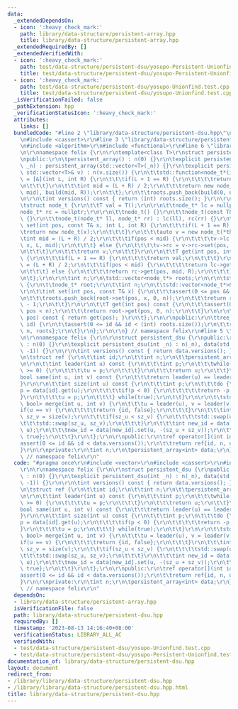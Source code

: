 ```yaml
---
data:
  _extendedDependsOn:
  - icon: ':heavy_check_mark:'
    path: library/data-structure/persistent-array.hpp
    title: library/data-structure/persistent-array.hpp
  _extendedRequiredBy: []
  _extendedVerifiedWith:
  - icon: ':heavy_check_mark:'
    path: test/data-structure/persistent-dsu/yosupo-Persistent-Unionfind.test.cpp
    title: test/data-structure/persistent-dsu/yosupo-Persistent-Unionfind.test.cpp
  - icon: ':heavy_check_mark:'
    path: test/data-structure/persistent-dsu/yosupo-Unionfind.test.cpp
    title: test/data-structure/persistent-dsu/yosupo-Unionfind.test.cpp
  _isVerificationFailed: false
  _pathExtension: hpp
  _verificationStatusIcon: ':heavy_check_mark:'
  attributes:
    links: []
  bundledCode: "#line 2 \"library/data-structure/persistent-dsu.hpp\"\n#include <vector>\r\
    \n#include <cassert>\r\n#line 3 \"library/data-structure/persistent-array.hpp\"\
    \n#include <algorithm>\r\n#include <functional>\r\n#line 6 \"library/data-structure/persistent-array.hpp\"\
    \n\r\nnamespace felix {\r\n\r\ntemplate<class T>\r\nstruct persistent_array {\r\
    \npublic:\r\n\tpersistent_array() : n(0) {}\r\n\texplicit persistent_array(int\
    \ _n) : persistent_array(std::vector<T>(_n)) {}\r\n\texplicit persistent_array(const\
    \ std::vector<T>& v) : n(v.size()) {\r\n\t\tstd::function<node_t*(int, int)> build\
    \ = [&](int L, int R) {\r\n\t\t\tif(L + 1 == R) {\r\n\t\t\t\treturn new node_t(v[L]);\r\
    \n\t\t\t}\r\n\t\t\tint mid = (L + R) / 2;\r\n\t\t\treturn new node_t(build(L,\
    \ mid), build(mid, R));\r\n\t\t};\r\n\t\troots.push_back(build(0, n));\r\n\t}\r\
    \n\r\n\tint versions() const { return (int) roots.size(); }\r\n\r\nprivate:\r\n\
    \tstruct node_t {\r\n\t\tT val = T();\r\n\r\n\t\tnode_t* lc = nullptr;\r\n\t\t\
    node_t* rc = nullptr;\r\n\r\n\t\tnode_t() {}\r\n\t\tnode_t(const T& x) : val(x)\
    \ {}\r\n\t\tnode_t(node_t* ll, node_t* rr) : lc(ll), rc(rr) {}\r\n\r\n\t\tnode_t*\
    \ set(int pos, const T& x, int L, int R) {\r\n\t\t\tif(L + 1 == R) {\r\n\t\t\t\
    \treturn new node_t(x);\r\n\t\t\t}\r\n\t\t\tauto v = new node_t(*this);\r\n\t\t\
    \tint mid = (L + R) / 2;\r\n\t\t\tif(pos < mid) {\r\n\t\t\t\tv->lc = v->lc->set(pos,\
    \ x, L, mid);\r\n\t\t\t} else {\r\n\t\t\t\tv->rc = v->rc->set(pos, x, mid, R);\r\
    \n\t\t\t}\r\n\t\t\treturn v;\r\n\t\t}\r\n\r\n\t\tT get(int pos, int L, int R)\
    \ {\r\n\t\t\tif(L + 1 == R) {\r\n\t\t\t\treturn val;\r\n\t\t\t}\r\n\t\t\tint mid\
    \ = (L + R) / 2;\r\n\t\t\tif(pos < mid) {\r\n\t\t\t\treturn lc->get(pos, L, mid);\r\
    \n\t\t\t} else {\r\n\t\t\t\treturn rc->get(pos, mid, R);\r\n\t\t\t}\r\n\t\t}\r\
    \n\t};\r\n\r\n\tint n;\r\n\tstd::vector<node_t*> roots;\r\n\r\n\tstruct tree_ref\
    \ {\r\n\t\tnode_t* root;\r\n\t\tint n;\r\n\t\tstd::vector<node_t*>& roots;\r\n\
    \r\n\t\tint set(int pos, const T& x) {\r\n\t\t\tassert(0 <= pos && pos < n);\r\
    \n\t\t\troots.push_back(root->set(pos, x, 0, n));\r\n\t\t\treturn roots.size()\
    \ - 1;\r\n\t\t}\r\n\r\n\t\tT get(int pos) const {\r\n\t\t\tassert(0 <= pos &&\
    \ pos < n);\r\n\t\t\treturn root->get(pos, 0, n);\r\n\t\t}\r\n\r\n\t\tT operator[](int\
    \ pos) const { return get(pos); }\r\n\t};\r\n\r\npublic:\r\n\ttree_ref operator[](int\
    \ id) {\r\n\t\tassert(0 <= id && id < (int) roots.size());\r\n\t\treturn tree_ref{roots[id],\
    \ n, roots};\r\n\t}\r\n};\r\n\r\n} // namespace felix\r\n#line 5 \"library/data-structure/persistent-dsu.hpp\"\
    \n\r\nnamespace felix {\r\n\r\nstruct persistent_dsu {\r\npublic:\r\n\tpersistent_dsu()\
    \ : n(0) {}\r\n\texplicit persistent_dsu(int _n) : n(_n), data(std::vector<int>(_n,\
    \ -1)) {}\r\n\r\n\tint versions() const { return data.versions(); }\r\n\r\nprivate:\r\
    \n\tstruct ref {\r\n\t\tint id;\r\n\t\tint n;\r\n\t\tpersistent_array<int>& data;\r\
    \n\r\n\t\tint leader(int u) const {\r\n\t\t\tint p;\r\n\t\t\twhile((p = data[id].get(u))\
    \ >= 0) {\r\n\t\t\t\tu = p;\r\n\t\t\t}\r\n\t\t\treturn u;\r\n\t\t}\r\n\r\n\t\t\
    bool same(int u, int v) const {\r\n\t\t\treturn leader(u) == leader(v);\r\n\t\t\
    }\r\n\r\n\t\tint size(int u) const {\r\n\t\t\tint p;\r\n\t\t\tdo {\r\n\t\t\t\t\
    p = data[id].get(u);\r\n\t\t\t\tif(p < 0) {\r\n\t\t\t\t\treturn -p;\r\n\t\t\t\t\
    }\r\n\t\t\t\tu = p;\r\n\t\t\t} while(true);\r\n\t\t}\r\n\r\n\t\tstd::pair<int,\
    \ bool> merge(int u, int v) {\r\n\t\t\tu = leader(u), v = leader(v);\r\n\t\t\t\
    if(u == v) {\r\n\t\t\t\treturn {id, false};\r\n\t\t\t}\r\n\t\t\tint sz_u = size(u),\
    \ sz_v = size(v);\r\n\t\t\tif(sz_u < sz_v) {\r\n\t\t\t\tstd::swap(u, v);\r\n\t\
    \t\t\tstd::swap(sz_u, sz_v);\r\n\t\t\t}\r\n\t\t\tint new_id = data[id].set(v,\
    \ u);\r\n\t\t\tnew_id = data[new_id].set(u, -(sz_u + sz_v));\r\n\t\t\treturn {new_id,\
    \ true};\r\n\t\t}\r\n\t};\r\n\r\npublic:\r\n\tref operator[](int id) {\r\n\t\t\
    assert(0 <= id && id < data.versions());\r\n\t\treturn ref{id, n, data};\r\n\t\
    }\r\n\r\nprivate:\r\n\tint n;\r\n\tpersistent_array<int> data;\r\n};\r\n\r\n}\
    \ // namespace felix\r\n"
  code: "#pragma once\r\n#include <vector>\r\n#include <cassert>\r\n#include \"persistent-array.hpp\"\
    \r\n\r\nnamespace felix {\r\n\r\nstruct persistent_dsu {\r\npublic:\r\n\tpersistent_dsu()\
    \ : n(0) {}\r\n\texplicit persistent_dsu(int _n) : n(_n), data(std::vector<int>(_n,\
    \ -1)) {}\r\n\r\n\tint versions() const { return data.versions(); }\r\n\r\nprivate:\r\
    \n\tstruct ref {\r\n\t\tint id;\r\n\t\tint n;\r\n\t\tpersistent_array<int>& data;\r\
    \n\r\n\t\tint leader(int u) const {\r\n\t\t\tint p;\r\n\t\t\twhile((p = data[id].get(u))\
    \ >= 0) {\r\n\t\t\t\tu = p;\r\n\t\t\t}\r\n\t\t\treturn u;\r\n\t\t}\r\n\r\n\t\t\
    bool same(int u, int v) const {\r\n\t\t\treturn leader(u) == leader(v);\r\n\t\t\
    }\r\n\r\n\t\tint size(int u) const {\r\n\t\t\tint p;\r\n\t\t\tdo {\r\n\t\t\t\t\
    p = data[id].get(u);\r\n\t\t\t\tif(p < 0) {\r\n\t\t\t\t\treturn -p;\r\n\t\t\t\t\
    }\r\n\t\t\t\tu = p;\r\n\t\t\t} while(true);\r\n\t\t}\r\n\r\n\t\tstd::pair<int,\
    \ bool> merge(int u, int v) {\r\n\t\t\tu = leader(u), v = leader(v);\r\n\t\t\t\
    if(u == v) {\r\n\t\t\t\treturn {id, false};\r\n\t\t\t}\r\n\t\t\tint sz_u = size(u),\
    \ sz_v = size(v);\r\n\t\t\tif(sz_u < sz_v) {\r\n\t\t\t\tstd::swap(u, v);\r\n\t\
    \t\t\tstd::swap(sz_u, sz_v);\r\n\t\t\t}\r\n\t\t\tint new_id = data[id].set(v,\
    \ u);\r\n\t\t\tnew_id = data[new_id].set(u, -(sz_u + sz_v));\r\n\t\t\treturn {new_id,\
    \ true};\r\n\t\t}\r\n\t};\r\n\r\npublic:\r\n\tref operator[](int id) {\r\n\t\t\
    assert(0 <= id && id < data.versions());\r\n\t\treturn ref{id, n, data};\r\n\t\
    }\r\n\r\nprivate:\r\n\tint n;\r\n\tpersistent_array<int> data;\r\n};\r\n\r\n}\
    \ // namespace felix\r\n"
  dependsOn:
  - library/data-structure/persistent-array.hpp
  isVerificationFile: false
  path: library/data-structure/persistent-dsu.hpp
  requiredBy: []
  timestamp: '2023-08-13 14:16:40+08:00'
  verificationStatus: LIBRARY_ALL_AC
  verifiedWith:
  - test/data-structure/persistent-dsu/yosupo-Unionfind.test.cpp
  - test/data-structure/persistent-dsu/yosupo-Persistent-Unionfind.test.cpp
documentation_of: library/data-structure/persistent-dsu.hpp
layout: document
redirect_from:
- /library/library/data-structure/persistent-dsu.hpp
- /library/library/data-structure/persistent-dsu.hpp.html
title: library/data-structure/persistent-dsu.hpp
---
```

